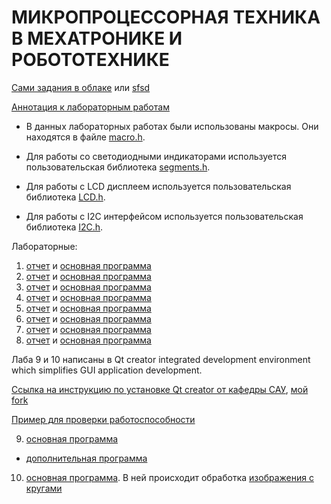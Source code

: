 # МИКРОПРОЦЕССОРНАЯ ТЕХНИКА В МЕХАТРОНИКЕ И РОБОТОТЕХНИКЕ 

[Сами задания в облаке](https://docs.google.com/open?id=1CA2zf5AFAy3CJsMyXklcW3A3PeOv1WmzH8NK7sJS2tw) или [sfsd](task_googldocs.gdoc)

[Аннотация к лабораторным работам](Annotation.pdf)

- В данных лабораторных работах были использованы макросы. Они находятся в файле [macro.h](lab6/lib/macro.h). 

- Для работы со светодиодными индикаторами используется пользовательская библиотека [segments.h](lab2/lib/segments.h). 

- Для работы с LCD дисплеем используется пользовательская библиотека [LCD.h](lab6/lib/LCD.h). 

- Для работы с I2C интерфейсом используется пользовательская библиотека [I2C.h](lab6/lib/I2C.h).  

Лабораторные:

1. [отчет](lab1/lab1.pdf) и [основная программа](lab1/lab1.c)
1. [отчет](lab2/lab2.pdf) и [основная программа](lab2/lab2.c)
1. [отчет](lab3/lab3.pdf) и [основная программа](lab3/lab3.c)
1. [отчет](lab4/lab4.pdf) и [основная программа](lab4/lab4.c)
1. [отчет](lab5/lab5.pdf) и [основная программа](lab5/lab5.c)
1. [отчет](lab6/lab6.pdf) и [основная программа](lab6/lab6.c)
1. [отчет](lab7/lab7.pdf) и [основная программа](lab7/lab7.c)
1. [отчет](lab8/lab8.pdf) и [основная программа](lab8/lab8.c)

 Лаба 9 и 10 написаны в Qt creator  integrated development environment which simplifies GUI application development.

[Ссылка на инструкцию по установке Qt creator от кафедры САУ](https://github.com/serykhelena/Guides/blob/master/windows_os/qt_opencv_mingw.md), 
[мой fork](https://github.com/my000own000files1/Guides/blob/master/windows_os/qt_opencv_mingw.md)

[Пример для проверки работоспособности](lab9&10/example/main.cpp)
 
9. [основная программа](lab9&10/lab9/lab9.cpp)

+	[дополнительная программа](lab9&10/lab9_1/main.cpp)

10. [основная программа](lab9&10/lab10/main.cpp). В ней происходит 
обработка [изображения с кругами](balls.bmp) 
